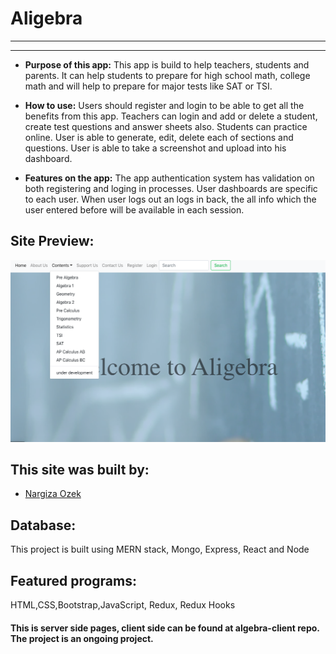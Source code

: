# Aligebra 
---
___

 * __Purpose of this app:__ This app is build to help teachers, students and parents. It can help students to prepare for high school math, college math and will help to prepare for major tests like SAT or TSI.
 
 * __How to use:__ Users should register and login to be able to get all the benefits from this app. Teachers can login and add or delete a student, create test questions and answer sheets also. Students can practice online. User is able to generate, edit, delete each of sections and questions. User is able to take a screenshot and upload into his dashboard. 
 
* __Features on the app:__ The app authentication system has validation on both registering and loging in processes. User dashboards are specific to each user. When user logs out an logs in back, the all info which the user entered before will be available in each session.

## Site Preview:

![aligebra](https://github.com/nargiza-web/algebra-client/blob/master/public/aligebrascript.png)

## This site was built by:
* [Nargiza Ozek](https://naku.dev)

## Database:
This project is built using MERN stack, Mongo, Express, React and Node

## Featured programs:
HTML,CSS,Bootstrap,JavaScript, Redux, Redux Hooks

#### This is server side pages, client side can be found at algebra-client repo. The project is an ongoing project. 

